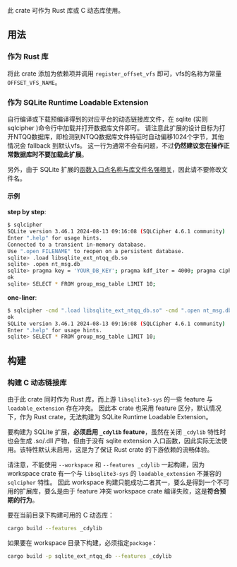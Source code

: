 此 crate 可作为 Rust 库或 C 动态库使用。

## 用法

### 作为 Rust 库

将此 crate 添加为依赖项并调用 `register_offset_vfs` 即可，vfs的名称为常量`OFFSET_VFS_NAME`。

### 作为 SQLite Runtime Loadable Extension

自行编译或下载预编译得到的对应平台的动态链接库文件，在 sqlite (实则 sqlcipher )命令行中加载并打开数据库文件即可。
请注意此扩展的设计目标为打开NTQQ数据库，即检测到NTQQ数据库文件特征时自动偏移1024个字节，其他情况会 fallback 到默认vfs。
这一行为通常不会有问题，不过**仍然建议您在操作正常数据库时不要加载此扩展**。

另外，由于 SQLite 扩展的[函数入口点名称与库文件名强相关](https://www.sqlite.org/loadext.html#:~:text=If%20your%20shared%20library%20ends%20up%20being%20named%20%22YourCode.so%22%20or%20%22YourCode.dll%22%20or%20%22YourCode.dylib%22%20as%20shown%20in%20the%20compiler%20examples%20above%2C%20then%20the%20correct%20entry%20point%20name%20would%20be%20%22sqlite3_yourcode_init%22.)，因此请不要修改文件名。

#### 示例

**step by step**:

```sh
$ sqlcipher
SQLite version 3.46.1 2024-08-13 09:16:08 (SQLCipher 4.6.1 community)
Enter ".help" for usage hints.
Connected to a transient in-memory database.
Use ".open FILENAME" to reopen on a persistent database.
sqlite> .load libsqlite_ext_ntqq_db.so
sqlite> .open nt_msg.db
sqlite> pragma key = 'YOUR_DB_KEY'; pragma kdf_iter = 4000; pragma cipher_hmac_algorithm = HMAC_SHA1;
ok
sqlite> SELECT * FROM group_msg_table LIMIT 10;
```

**one-liner**:

```sh
$ sqlcipher -cmd ".load libsqlite_ext_ntqq_db.so" -cmd ".open nt_msg.db" -cmd "pragma key = 'YOUR_DB_KEY'; pragma kdf_iter = 4000; pragma cipher_hmac_algorithm = HMAC_SHA1;"
ok
SQLite version 3.46.1 2024-08-13 09:16:08 (SQLCipher 4.6.1 community)
Enter ".help" for usage hints.
sqlite> SELECT * FROM group_msg_table LIMIT 10;
```

## 构建

### 构建 C 动态链接库

由于此 crate 同时作为 Rust 库，而上游 `libsqlite3-sys` 的一些 feature 与 `loadable_extension` 存在冲突。
因此本 crate 也采用 feature 区分，默认情况下，作为 Rust crate，无法构建为 SQLite Runtime Loadable Extension。

要构建为 SQLite 扩展，**必须启用 `_cdylib` feature**，虽然在关闭 `_cdylib` 特性时也会生成 .so/.dll 产物，但由于没有 sqlite extension 入口函数，因此实际无法使用。该特性默认未启用，这是为了保证 Rust crate 的下游依赖的流畅体验。

请注意，不能使用 `--workspace` 和 `--features _cdylib` 一起构建，因为workspace crate 有一个与 `libsqlite3-sys` 的 `loadable_extension` 不兼容的 `sqlcipher` 特性。
因此 workspace 构建只能成功二者其一，要么是得到一个不可用的扩展库，要么是由于 feature 冲突 workspace crate 编译失败，这是**符合预期的行为**。

要在当前目录下构建可用的 C 动态库：

```sh
cargo build --features _cdylib
```

如果要在 workspace 目录下构建，必须指定`package`：

```sh
cargo build -p sqlite_ext_ntqq_db --features _cdylib
```
